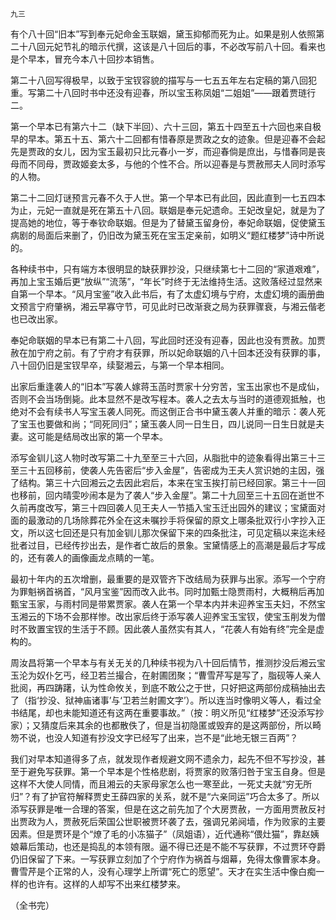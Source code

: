     九三 

   有个八十回“旧本”写到奉元妃命金玉联姻，黛玉抑郁而死为止。如果是别人依照第二十八回元妃节礼的暗示代撰，这该是八十回后的事，不必改写前八十回。看来也是个早本，冒充今本八十回抄本销售。

   第二十八回写得极早，以致于宝钗容貌的描写与一七五五年左右定稿的第八回犯重。写第二十八回时书中还没有迎春，所以宝玉称凤姐“二姐姐”——跟着贾琏行二。

   第一个早本已有第六十二（缺下半回）、六十三回，第五十四至五十六回也来自极早的早本。第五十五、第六十二回都有惜春原是贾政之女的迹象。但是迎春不会起先是贾政的女儿，因为宝玉最初只比元春小一岁，而迎春倘是庶出，与惜春同是丧母而不同母，贾政姬妾太多，与他的个性不合。所以迎春是与贾赦邢夫人同时添写的人物。

   第二十二回灯谜预言元春不久于人世。第一个早本已有此回，因此直到一七五四本为止，元妃一直就是死在第五十八回。联姻是奉元妃遗命。王妃改皇妃，就是为了提高她的地位，等于奉钦命联姻。但是为了替黛玉留身份，奉妃命联姻，促使黛玉病剧的局面后来删了，仍旧改为黛玉死在宝玉定亲前，如明义“题红楼梦”诗中所说的。

   各种续书中，只有端方本很明显的缺获罪抄没，只继续第七十二回的“家道艰难”，再加上宝玉婚后更“放纵”“流荡”，“年长”时终于无法维持生活。这败落经过显然来自第一个早本。“风月宝鉴”收入此书后，有了太虚幻境与宁府，太虚幻境的画册曲文预言宁府肇祸，湘云早寡守节，可见此时已改渐衰之局为获罪骤衰，与湘云偕老也已改出家。

   奉妃命联姻的早本已有第二十八回，写此回时还没有迎春，因此也没有贾赦。加贾赦在加宁府之前。有了宁府才有获罪，所以妃命联姻的八十回本还没有获罪的事，八十回仍旧是宝钗早卒，续娶湘云，与第一个早本相同。

   出家后重逢袭人的“旧本”写袭人嫁蒋玉菡时贾家十分穷苦，宝玉出家也不是成仙，否则不会当场倒毙。此本显然不是改写程本。袭人之去太与当时的道德观抵触，也绝对不会有续书人写宝玉袭人同死。而这倒正合书中黛玉袭人并重的暗示：袭人死了宝玉也要做和尚；“同死同归”；黛玉袭人同一日生日，四儿说同一日生日就是夫妻。这可能是结局改出家的第一个早本。

   添写金钏儿这人物时改写第二十九至至三十六回，从脂批中的迹象看得出第三十三至三十五回移前，使袭人先告密后“步入金屋”，告密成为王夫人赏识她的主因，强了结构。第三十六回湘云之去因此宕后，本来在宝玉挨打前已经回家。第三十一回也移前，回内晴雯吵闹本是为了袭人“步入金屋”。第二十九回至三十五回在逝世不久前再度改写，第三十四回袭人见王夫人一节插入宝玉迁出园外的建议；宝黛面对面的最激动的几场除葬花外全在这未嘱抄手将保留的原文上哪条批双行小字抄入正文，所以这七回还是只有加金钏儿那次保留下来的四条批注，可见定稿以来迄未经批者过目，已经传抄出去，是作者亡故后的景象。宝黛情感上的高潮是最后才写成的，还有袭人的画像画龙点睛的一笔。

   最初十年内的五次增删，最重要的是双管齐下改结局为获罪与出家。添写一个宁府为罪魁祸首祸首，“风月宝鉴”因而改入此书。同时加甄士隐贾雨村，大概稍后再加甄宝玉家，与雨村同是带累贾家。袭人在第一个早本内并未迎养宝玉夫妇，不然宝玉湘云的下场不会那样惨。改出家后终于添写袭人迎养宝玉宝钗，使宝玉削发为僧时不致置宝钗的生活于不顾。因此袭人虽然实有其人，“花袭人有始有终”完全是虚构的。

   周汝昌将第一个早本与有关无关的几种续书视为八十回后情节，推测抄没后湘云宝玉沦为奴仆乞丐，经卫若兰撮合，在射圃团聚；“曹雪芹写是写了，脂砚等人亲人批阅，再四踌躇，认为性命攸关，到底不敢公之于世，只好把这两部份成稿抽出去了（指‘抄没、狱神庙诸事’与‘卫若兰射圃文字’）。所以连当时像明义等人，看过全书结尾，却也未能知道还有这两在重要事故。”（按：明义所见“红楼梦”还没添写抄家）；又猜度后来其余的也都散佚了，但是当初隐匿或毁弃的是这两部份，所以畸笏不说，也没人知道有抄没文字已经写了出来，岂不是“此地无银三百两”？

   我们对早本知道得多了点，就发现作者规避文网不遗余力，起先不但不写抄没，甚至于避免写获罪。第一个早本是个性格悲剧，将贾家的败落归咎于宝玉自身。但是这样不大使人同情，而且湘云的夫家母家怎么也一寒至此，一死丈夫就“穷无所归”？有了护官符解释贾史王薛四家的关系，就不是“六亲同运”巧合太多了。所以添写获罪是唯一合理的答案，但是在这之前先加了个大房贾赦，一方面用贾赦反衬出贾政为人，贾赦死后荣国公世职被贾环袭了去，强调兄弟阋墙，作为败家的主要因素。但是贾环是个“燎了毛的小冻猫子”（凤姐语），近代通称“偎灶猫”，靠赵姨娘幕后策动，也还是捣乱的本领有限。逼不得已还是不能不写获罪，不过贾环夺爵仍旧保留了下来。一写获罪立刻加了个宁府作为祸首与烟幕，免得太像曹家本身。曹雪芹是个正常的人，没有心理学上所谓“死亡的愿望”。天才在实生活中像白痴一样的也许有。这样的人却写不出来红楼梦来。

   （全书完）  


